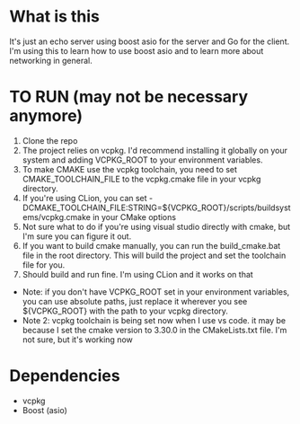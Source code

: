 # What is this
It's just an echo server using boost asio for the server and Go for the client. I'm using this to learn how to use boost asio and to learn more about networking in general.

# TO RUN (may not be necessary anymore)

1. Clone the repo
2. The project relies on vcpkg. I'd recommend installing it globally on your system and adding VCPKG_ROOT to your environment variables.
3. To make CMAKE use the vcpkg toolchain, you need to set CMAKE_TOOLCHAIN_FILE to the vcpkg.cmake file in your vcpkg directory.
4. If you're using CLion, you can set -DCMAKE_TOOLCHAIN_FILE:STRING=${VCPKG_ROOT}/scripts/buildsystems/vcpkg.cmake in your CMake options
5. Not sure what to do if you're using visual studio directly with cmake, but I'm sure you can figure it out.
6. If you want to build cmake manually, you can run the build_cmake.bat file in the root directory. This will build the project and set the toolchain file for you.
7. Should build and run fine. I'm using CLion and it works on that

- Note: if you don't have VCPKG_ROOT set in your environment variables, you can use absolute paths, just replace it wherever you see ${VCPKG_ROOT} with the path to your vcpkg directory.
- Note 2: vcpkg toolchain is being set now when I use vs code. it may be because I set the cmake version to 3.30.0 in the CMakeLists.txt file. I'm not sure, but it's working now

# Dependencies
- vcpkg
- Boost (asio)
